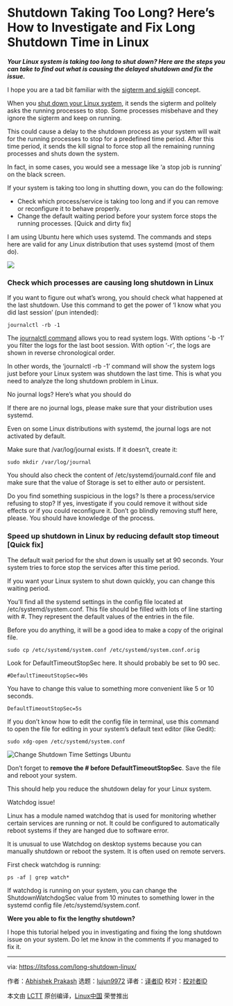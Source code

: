 [#]: collector: (lujun9972)
[#]: translator: ( )
[#]: reviewer: ( )
[#]: publisher: ( )
[#]: url: ( )
[#]: subject: (Shutdown Taking Too Long? Here’s How to Investigate and Fix Long Shutdown Time in Linux)
[#]: via: (https://itsfoss.com/long-shutdown-linux/)
[#]: author: (Abhishek Prakash https://itsfoss.com/author/abhishek/)

Shutdown Taking Too Long? Here’s How to Investigate and Fix Long Shutdown Time in Linux
======

_**Your Linux system is taking too long to shut down? Here are the steps you can take to find out what is causing the delayed shutdown and fix the issue.**_

I hope you are a tad bit familiar with the [sigterm and sigkill][1] concept.

When you [shut down your Linux system][2], it sends the sigterm and politely asks the running processes to stop. Some processes misbehave and they ignore the sigterm and keep on running.

This could cause a delay to the shutdown process as your system will wait for the running processes to stop for a predefined time period. After this time period, it sends the kill signal to force stop all the remaining running processes and shuts down the system.

In fact, in some cases, you would see a message like ‘a stop job is running’ on the black screen.

If your system is taking too long in shutting down, you can do the following:

  * Check which process/service is taking too long and if you can remove or reconfigure it to behave properly.
  * Change the default waiting period before your system force stops the running processes. [Quick and dirty fix]



I am using Ubuntu here which uses systemd. The commands and steps here are valid for any Linux distribution that uses systemd (most of them do).

![][3]

### Check which processes are causing long shutdown in Linux

If you want to figure out what’s wrong, you should check what happened at the last shutdown. Use this command to get the power of ‘I know what you did last session’ (pun intended):

```
journalctl -rb -1
```

The [journalctl command][4] allows you to read system logs. With options ‘-b -1’ you filter the logs for the last boot session. With option ‘-r’, the logs are shown in reverse chronological order.

In other words, the ‘journalctl -rb -1’ command will show the system logs just before your Linux system was shutdown the last time. This is what you need to analyze the long shutdown problem in Linux.

No journal logs? Here’s what you should do

If there are no journal logs, please make sure that your distribution uses systemd.

Even on some Linux distributions with systemd, the journal logs are not activated by default.

Make sure that /var/log/journal exists. If it doesn’t, create it:

```
sudo mkdir /var/log/journal
```

You should also check the content of /etc/systemd/journald.conf file and make sure that the value of Storage is set to either auto or persistent.

Do you find something suspicious in the logs? Is there a process/service refusing to stop? If yes, investigate if you could remove it without side effects or if you could reconfigure it. Don’t go blindly removing stuff here, please. You should have knowledge of the process.

### Speed up shutdown in Linux by reducing default stop timeout [Quick fix]

The default wait period for the shut down is usually set at 90 seconds. Your system tries to force stop the services after this time period.

If you want your Linux system to shut down quickly, you can change this waiting period.

You’ll find all the systemd settings in the config file located at /etc/systemd/system.conf. This file should be filled with lots of line starting with #. They represent the default values of the entries in the file.

Before you do anything, it will be a good idea to make a copy of the original file.

```
sudo cp /etc/systemd/system.conf /etc/systemd/system.conf.orig
```

Look for DefaultTimeoutStopSec here. It should probably be set to 90 sec.

```
#DefaultTimeoutStopSec=90s
```

You have to change this value to something more convenient like 5 or 10 seconds.

```
DefaultTimeoutStopSec=5s
```

If you don’t know how to edit the config file in terminal, use this command to open the file for editing in your system’s default text editor (like Gedit):

```
sudo xdg-open /etc/systemd/system.conf
```

![Change Shutdown Time Settings Ubuntu][5]

Don’t forget to **remove the # before DefaultTimeoutStopSec**. Save the file and reboot your system.

This should help you reduce the shutdown delay for your Linux system.

Watchdog issue!

Linux has a module named watchdog that is used for monitoring whether certain services are running or not. It could be configured to automatically reboot systems if they are hanged due to software error.

It is unusual to use Watchdog on desktop systems because you can manually shutdown or reboot the system. It is often used on remote servers.

First check watchdog is running:

```
ps -af | grep watch*
```

If watchdog is running on your system, you can change the ShutdownWatchdogSec value from 10 minutes to something lower in the systemd config file /etc/systemd/system.conf.

**Were you able to fix the lengthy shutdown?**

I hope this tutorial helped you in investigating and fixing the long shutdown issue on your system. Do let me know in the comments if you managed to fix it.

--------------------------------------------------------------------------------

via: https://itsfoss.com/long-shutdown-linux/

作者：[Abhishek Prakash][a]
选题：[lujun9972][b]
译者：[译者ID](https://github.com/译者ID)
校对：[校对者ID](https://github.com/校对者ID)

本文由 [LCTT](https://github.com/LCTT/TranslateProject) 原创编译，[Linux中国](https://linux.cn/) 荣誉推出

[a]: https://itsfoss.com/author/abhishek/
[b]: https://github.com/lujun9972
[1]: https://linuxhandbook.com/sigterm-vs-sigkill/
[2]: https://itsfoss.com/schedule-shutdown-ubuntu/
[3]: https://i0.wp.com/itsfoss.com/wp-content/uploads/2020/09/troubleshoot-long-shutdown-linux.gif?resize=800%2C450&ssl=1
[4]: https://linuxhandbook.com/journalctl-command/
[5]: https://i0.wp.com/itsfoss.com/wp-content/uploads/2020/09/change-shutdown-time-settings-ubuntu.png?resize=797%2C322&ssl=1
